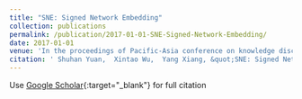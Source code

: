 ```yaml
---
title: "SNE: Signed Network Embedding"
collection: publications
permalink: /publication/2017-01-01-SNE-Signed-Network-Embedding/
date: 2017-01-01
venue: 'In the proceedings of Pacific-Asia conference on knowledge discovery and data mining'
citation: ' Shuhan Yuan,  Xintao Wu,  Yang Xiang, &quot;SNE: Signed Network Embedding.&quot; In the proceedings of Pacific-Asia conference on knowledge discovery and data mining, 2017.'
---
```

Use [Google Scholar](https://scholar.google.com/scholar?q=SNE:+Signed+Network+Embedding){:target="_blank"} for full citation